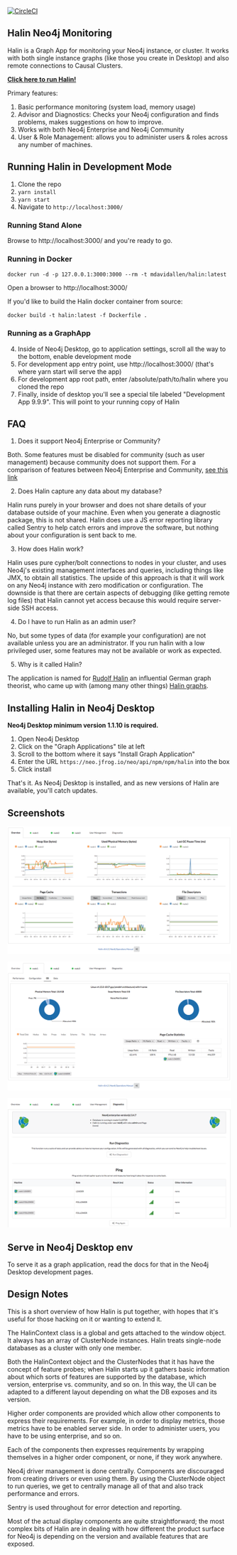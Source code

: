 [![CircleCI](https://circleci.com/gh/moxious/halin.svg?style=svg)](https://circleci.com/gh/moxious/halin)

## Halin Neo4j Monitoring

Halin is a Graph App for monitoring your Neo4j instance, or cluster.  It works with both
single instance graphs (like those you create in Desktop) and also remote connections to 
Causal Clusters.

**[Click here to run Halin!](https://halin.graphapp.io/)**

Primary features:
1. Basic performance monitoring (system load, memory usage)
2. Advisor and Diagnostics:  Checks your Neo4j configuration and finds problems, makes suggestions on how to improve.
3. Works with both Neo4j Enterprise and Neo4j Community
4. User & Role Management: allows you to administer users & roles across any number of machines.

## Running Halin in Development Mode

1. Clone the repo
2. `yarn install`
3. `yarn start`
4. Navigate to `http://localhost:3000/`

### Running Stand Alone

Browse to http://localhost:3000/ and you're ready to go.

### Running in Docker

```
docker run -d -p 127.0.0.1:3000:3000 --rm -t mdavidallen/halin:latest 
```

Open a browser to http://localhost:3000/

If you'd like to build the Halin docker container from source:

```
docker build -t halin:latest -f Dockerfile .
```

### Running as a GraphApp

4. Inside of Neo4j Desktop, go to application settings, scroll all the way to the bottom, enable development mode
5. For development app entry point, use http://localhost:3000/ (that's where yarn start will serve the app)
6. For development app root path, enter /absolute/path/to/halin where you cloned the repo
7. Finally, inside of desktop you'll see a special tile labeled "Development App 9.9.9".  This will
point to your running copy of Halin

## FAQ

1. Does it support Neo4j Enterprise or Community?

Both.  Some features must be disabled for community (such as user management) because community does not support them.  For a comparison of features between Neo4j Enterprise and Community, [see this link](https://neo4j.com/subscriptions/#editions)

2. Does Halin capture any data about my database?

Halin runs purely in your browser and does not share details of your database outside of
your machine.  Even when you generate a diagnostic package, this is not shared.  Halin 
does use a JS error reporting library called Sentry to help catch errors and improve the
software, but nothing about your configuration is sent back to me.

3. How does Halin work?

Halin uses pure cypher/bolt connections to nodes in your cluster, and uses Neo4j's existing
management interfaces and queries, including things like JMX, to obtain all statistics.  The upside
of this approach is that it will work on any Neo4j instance with zero modification or configuration.
The downside is that there are certain aspects of debugging (like getting remote log files) that Halin
cannot yet access because this would require server-side SSH access.

4. Do I have to run Halin as an admin user?

No, but some types of data (for example your configuration) are not available unless you
are an administrator.  If you run halin with a low privileged user, some features may not
be available or work as expected.

5. Why is it called Halin?

The application is named for [Rudolf Halin](https://en.wikipedia.org/wiki/Rudolf_Halin) an
influential German graph theorist, who came up with (among many other things) [Halin graphs](https://en.wikipedia.org/wiki/Halin_graph).

## Installing Halin in Neo4j Desktop

**Neo4j Desktop minimum version 1.1.10 is required.**

1. Open Neo4j Desktop
2. Click on the "Graph Applications" tile at left
3. Scroll to the bottom where it says "Install Graph Application"
4. Enter the URL `https://neo.jfrog.io/neo/api/npm/npm/halin` into the box
5. Click install

That's it.  As Neo4j Desktop is installed, and as new versions of Halin are available,
you'll catch updates.

## Screenshots

![Halin Screenshot: Overview](img/screenshots/halin-overview.png "Halin Screenshot")

![Halin Screenshot: OS](img/screenshots/halin-os.png "Halin Screenshot")

![Halin Screenshot: Diagnostics](img/screenshots/halin-diagnostics.png "Halin Screenshot")

## Serve in Neo4j Desktop env
To serve it as a graph application, read the docs for that in the Neo4j Desktop development pages.

## Design Notes

This is a short overview of how Halin is put together, with hopes that it's useful for those
hacking on it or wanting to extend it.

The HalinContext class is a global and gets attached to the window object.  It always has an
array of ClusterNode instances.  Halin treats single-node databases as a cluster with only one
member.

Both the HalinContext object and the ClusterNodes that it has have the concept of feature
probes; when Halin starts up it gathers basic information about which sorts of features are supported by the database, which version, enterprise vs. community, and so on.  In this way,
the UI can be adapted to a different layout depending on what the DB exposes and its version.

Higher order components are provided which allow other components to express their
requirements.  For example, in order to display metrics, those metrics have to be enabled server side.  In order to administer users, you have to be using enterprise, and so on.

Each of the components then expresses requirements by wrapping themselves in a higher order 
component, or none, if they work anywhere.

Neo4j driver management is done centrally.  Components are discouraged from creating drivers
or even using them. By using the ClusterNode object to run queries, we get to centrally manage
all of that and also track performance and errors.

Sentry is used throughout for error detection and reporting.

Most of the actual display components are quite straightforward; the most complex bits of Halin
are in dealing with how different the product surface for Neo4j is depending on the version
and available features that are exposed.

